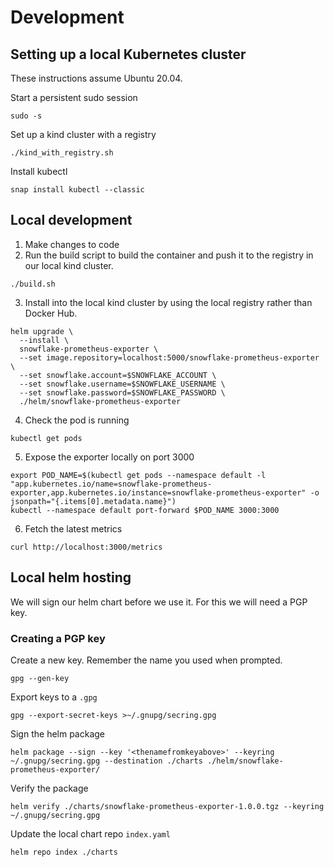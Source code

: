 # Development

## Setting up a local Kubernetes cluster

These instructions assume Ubuntu 20.04.

Start a persistent sudo session
```
sudo -s
```

Set up a kind cluster with a registry
```
./kind_with_registry.sh
```

Install kubectl
```
snap install kubectl --classic
```

## Local development

1. Make changes to code
2. Run the build script to build the container and push it to the registry in our local kind cluster.
```
./build.sh
```
3. Install into the local kind cluster by using the local registry rather than Docker Hub.
```
helm upgrade \
  --install \
  snowflake-prometheus-exporter \
  --set image.repository=localhost:5000/snowflake-prometheus-exporter \
  --set snowflake.account=$SNOWFLAKE_ACCOUNT \
  --set snowflake.username=$SNOWFLAKE_USERNAME \
  --set snowflake.password=$SNOWFLAKE_PASSWORD \
  ./helm/snowflake-prometheus-exporter
```
4. Check the pod is running
```
kubectl get pods
```
5. Expose the exporter locally on port 3000
```
export POD_NAME=$(kubectl get pods --namespace default -l "app.kubernetes.io/name=snowflake-prometheus-exporter,app.kubernetes.io/instance=snowflake-prometheus-exporter" -o jsonpath="{.items[0].metadata.name}")
kubectl --namespace default port-forward $POD_NAME 3000:3000
```
6. Fetch the latest metrics
```
curl http://localhost:3000/metrics
```

## Local helm hosting

We will sign our helm chart before we use it. For this we will need a PGP key.

### Creating a PGP key
Create a new key. Remember the name you used when prompted.
```
gpg --gen-key
```

Export keys to a `.gpg`
```
gpg --export-secret-keys >~/.gnupg/secring.gpg
```

Sign the helm package
```
helm package --sign --key '<thenamefromkeyabove>' --keyring ~/.gnupg/secring.gpg --destination ./charts ./helm/snowflake-prometheus-exporter/
```

Verify the package
```
helm verify ./charts/snowflake-prometheus-exporter-1.0.0.tgz --keyring ~/.gnupg/secring.gpg
```

Update the local chart repo `index.yaml`
```
helm repo index ./charts
```

